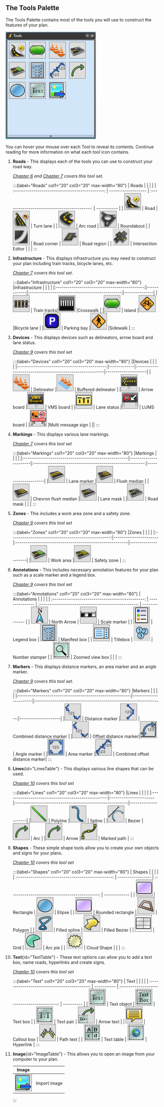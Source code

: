 ## The Tools Palette

The Tools Palette contains most of the tools you will use to construct the features of your plan.

![](./assets/Tools.png)

You can hover your mouse over each Tool to reveal its contents. Continue reading for more information on what each tool icon contains.

 1. **Roads** - This displays each of the tools you can use to construct your road way. 

    *[Chapter 6](#chapter-6-the-road-tool) and [Chapter 7](#chapter-7-other-road-tools) covers this tool set.*
   
    :::{label="Roads" col1="20" col3="20" max-width="80"}
    |                      Roads                       |                     |                                               |             |
    | :----------------------------------------------: | ------------------- | :-------------------------------------------: | ----------- |
    |      ![](./assets/Road_icon.png)      | Road                |  ![](./assets/Turn_lane_icon.png)  | Turn lane   |
    |    ![](./assets/Arc_road_icon.png)    | Arc road            | ![](./assets/Roundabout_icon.png)  | Roundabout  |
    |  ![](./assets/Road_corner_icon.png)   | Road corner         | ![](./assets/Road_region_icon.png) | Road region |
    | ![](./assets/Intersection_Editor.png) | Intersection Editor |                                               |             |
    :::

 2. **Infrastructure** - This displays infrastructure you may need to construct your plan including train tracks, bicycle lanes, etc.

    *[Chapter 7](#chapter-7-other-road-tools) covers this tool set.*

    :::{label="Infrastructure" col1="20" col3="20" max-width="80"}
    |Infrastructure                                          |             |                                                 |               |
    |:---------------------------------------------:|-------------|:-----------------------------------------------:|---------------|
    |![](./assets/Train_tracks_icon.png) | Train tracks|![](./assets/Crosswalk_icon.png)      |Crosswalk      |
    |![](./assets/Island_icon.png)       | Island      |![](./assets/Bicycle_lane_icon.png)   |Bicycle lane   |
    |![](./assets/Parking_bay_icon.png)  | Parking bay |![](./assets/Sidewalk_icon.png)       |Sidewalk       |
    :::

 3. **Devices** - This displays devices such as delineators, arrow board and lane status.

    *[Chapter 9](#chapter-9-the-marker-tools) covers this tool set*

    :::{label="Devices" col1="20" col3="20" max-width="80"}
    |Devices                                          |             |                                                           |                     |
    |:---------------------------------------------:|-------------|:---------------------------------------------------------:|---------------------|
    |![](./assets/Delineator_icon.png)   | Delineator  |![](./assets/Buffered_delineator_icon.png)      | Buffered delineator |
    |![](./assets/Arrow_board_icon.png)  | Arrow board |![](./assets/VMS_board_icon.png)                | VMS board           |
    |![](./assets/Lane_status_icon.png)  | Lane status |![](./assets/LUMS_board_icon.png)               | LUMS board          |
    |![](./assets/MMS_icon.png)          |Multi message sign   | ||
    :::

 4. **Markings** - This displays various lane markings.

    *[Chapter 7](#chapter-7-other-road-tools) covers this tool set*

    :::{label="Markings" col1="20" col3="20" max-width="80"}
    |Markings                                                |                       |                                                           |                     |
    |:-----------------------------------------------------:|-----------------------|:---------------------------------------------------------:|---------------------|
    |![](./assets/Lane_marker_icon.png)          | Lane marker           |![](./assets/Chevron_flush_median_icon.png)             | Flush median        |
    |![](./assets/Chevron_flush_median_icon.png) | Chevron flush median  |![](./assets/Lane_mask_icon.png)                | Lane mask           |
    |![](./assets/Road_mask_icon.png)            | Road mask             | | |
    :::

 5. **Zones** - This includes a work area zone and a safety zone.

    *[Chapter 9](#chapter-9-the-marker-tools) covers this tool set*

    :::{label="Zones" col1="20" col3="20" max-width="80"}
    |Zones                                                |                       |                                                           |                     |
    |:---------------------------------------------------:|-----------------------|:---------------------------------------------------------:|---------------------|
    |![](./assets/Work_area_icon.png)          | Work area             |![](./assets/Safety_zone_icon.png)              | Safety zone         |
    :::
    
 6. **Annotations** - This includes necessary annotation features for your plan such as a scale marker and a legend box.

    *[Chapter 9](#chapter-9-the-marker-tools) covers this tool set*

    :::{label="Annotations" col1="20" col3="20" max-width="80"}
    |                    Annotations                    |                 |                                                      |                |
    | :-----------------------------------------------: | --------------- | :--------------------------------------------------: | -------------- |
    |   ![](./assets/North_Arrow_icon.png)   | North Arrow     |    ![](./assets/Scale_marker_icon.png)    | Scale marker   |
    |   ![](./assets/Legend_box_icon.png)    | Legend box      | ![<br />](./assets/Manifest_box_icon.png) | Manifest box   |
    |    ![](./assets/Titlebox_icon.png)     | Titlebox        |     ![](./assets/Number_Stamper.png)      | Number stamper |
    | ![](./assets/Zoomed_view_box_icon.png) | Zoomed view box |                                                      |                |
    :::

 7. **Markers** - This displays distance markers, an area marker and an angle marker. 

    *[Chapter 9](#chapter-9-the-marker-tools) covers this tool set.*

    :::{label="Markers" col1="20" col3="20" max-width="80"}
    |Markers                                                    |                       |                                                                   |                     |
    |:---------------------------------------------------------:|-----------------------|:-----------------------------------------------------------------:|---------------------|
    |![](./assets/Offset_distance_marker_icon.png)          | Distance marker       |![](./assets/Combined_distance_marker_icon.png)         | Combined distance marker       |
    |![](./assets/Offset_distance_marker_icon.png)   | Offset distance marker|![](./assets/Angle_marker_icon.png)                     | Angle marker                         |
    |![](./assets/Area_marker_icon.png)              | Area marker           |![](./assets/Combined_offset_distance_marker_icon.png)  | Combined offset distance marker|
    :::
    
 8. **Lines**{id="LinesTable"} - This displays various line shapes that can be used.

    *[Chapter 10](#chapter-10-the-basic-tools) covers this tool set*

    :::{label="Lines" col1="20" col3="20" max-width="80"}
    |Lines                                                |                       |                                                           |                     |
    |:---------------------------------------------------:|-----------------------|:---------------------------------------------------------:|---------------------|
    |![](./assets/Polyline_icon.png)           | Polyline              |![](./assets/Spline_icon.png)                   | Spline              |
    |![](./assets/Bezier_icon.png)             | Bezier                |![](./assets/Arrow_icon.png)                      | Arc                 |
    |![](./assets/Arrow_icon.png)              | Arrow                 |![](./assets/Marked_path_icon.png)              | Marked path         |
    :::

 9. **Shapes** - These simple shape tools allow you to create your own objects and signs for your plans.

    *[Chapter 10](#chapter-10-the-basic-tools) covers this tool set*

    :::{label="Shapes" col1="20" col3="20" max-width="80"}
    |                       Shapes                        |                   |                                                 |               |
    | :-------------------------------------------------: | ----------------- | :---------------------------------------------: | ------------- |
    |     ![](./assets/Rounded_rectangle_icon.png)     | Rectangle         |    ![](./assets/Elipse_icon.png)     | Elipse        |
    | ![](./assets/Rounded_rectangle_icon.png) | Rounded rectangle |    ![](./assets/Polygon_icon.png)    | Polygon       |
    |   ![](./assets/Filled_spline_icon.png)   | Filled spline     | ![](./assets/Filled_bezier_icon.png) | Filled Bezier |
    |       ![](./assets/Grid_icon.png)        | Grid              |    ![](./assets/Arc_pie_icon.png)    | Arc pie       |
    |      ![](./assets/Cloud_Shape.png)       | Cloud Shape       |                                                 |               |
    :::

 10. **Text**{id="TextTable"} - These text options can allow you to add a text box, name roads, hyperlinks and create signs.

     *[Chapter 10](#chapter-10-the-basic-tools) covers this tool set*

     :::{label="Text" col1="20" col3="20" max-width="80"}
     |                     Text                      |             |                                              |            |
     | :-------------------------------------------: | ----------- | :------------------------------------------: | ---------- |
     | ![](./assets/Text_object_icon.png) | Text object |  ![](./assets/Text_box_icon.png)  | Text box   |
     |  ![](./assets/Text_pair_icon.png)  | Text pair   | ![](./assets/Arrow_text_icon.png) | Arrow text |
     | ![](./assets/Callout_box_icon.png) | Callout box | ![](./assets/Path_text_icon.png)  | Path text  |
     |    ![](./assets/Text_Table.png)    | Text table  |    ![](./assets/Hyperlink.png)    | Hyperlink  |
     :::

 11. **Image**{id="ImageTable"} - This allows you to open an image from your computer to your plan.


     |Image                                     |                       |
     |:----------------------------------------:|-----------------------|
     |![](./assets/Image_icon.png)   | Import image          |
     :::


